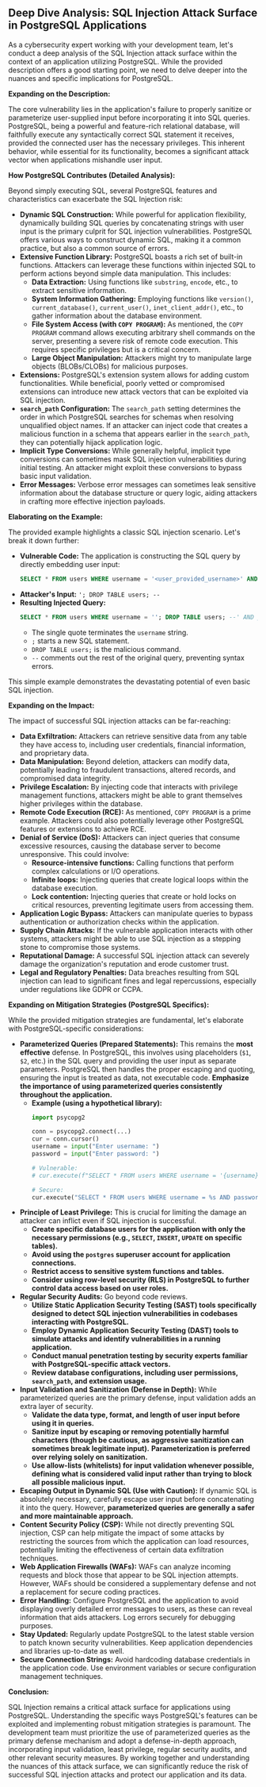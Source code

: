 ## Deep Dive Analysis: SQL Injection Attack Surface in PostgreSQL Applications

As a cybersecurity expert working with your development team, let's conduct a deep analysis of the SQL Injection attack surface within the context of an application utilizing PostgreSQL. While the provided description offers a good starting point, we need to delve deeper into the nuances and specific implications for PostgreSQL.

**Expanding on the Description:**

The core vulnerability lies in the application's failure to properly sanitize or parameterize user-supplied input before incorporating it into SQL queries. PostgreSQL, being a powerful and feature-rich relational database, will faithfully execute any syntactically correct SQL statement it receives, provided the connected user has the necessary privileges. This inherent behavior, while essential for its functionality, becomes a significant attack vector when applications mishandle user input.

**How PostgreSQL Contributes (Detailed Analysis):**

Beyond simply executing SQL, several PostgreSQL features and characteristics can exacerbate the SQL Injection risk:

* **Dynamic SQL Construction:** While powerful for application flexibility, dynamically building SQL queries by concatenating strings with user input is the primary culprit for SQL injection vulnerabilities. PostgreSQL offers various ways to construct dynamic SQL, making it a common practice, but also a common source of errors.
* **Extensive Function Library:** PostgreSQL boasts a rich set of built-in functions. Attackers can leverage these functions within injected SQL to perform actions beyond simple data manipulation. This includes:
    * **Data Extraction:** Using functions like `substring`, `encode`, etc., to extract sensitive information.
    * **System Information Gathering:** Employing functions like `version()`, `current_database()`, `current_user()`, `inet_client_addr()`, etc., to gather information about the database environment.
    * **File System Access (with `COPY PROGRAM`):** As mentioned, the `COPY PROGRAM` command allows executing arbitrary shell commands on the server, presenting a severe risk of remote code execution. This requires specific privileges but is a critical concern.
    * **Large Object Manipulation:**  Attackers might try to manipulate large objects (BLOBs/CLOBs) for malicious purposes.
* **Extensions:** PostgreSQL's extension system allows for adding custom functionalities. While beneficial, poorly vetted or compromised extensions can introduce new attack vectors that can be exploited via SQL injection.
* **`search_path` Configuration:** The `search_path` setting determines the order in which PostgreSQL searches for schemas when resolving unqualified object names. If an attacker can inject code that creates a malicious function in a schema that appears earlier in the `search_path`, they can potentially hijack application logic.
* **Implicit Type Conversions:** While generally helpful, implicit type conversions can sometimes mask SQL injection vulnerabilities during initial testing. An attacker might exploit these conversions to bypass basic input validation.
* **Error Messages:** Verbose error messages can sometimes leak sensitive information about the database structure or query logic, aiding attackers in crafting more effective injection payloads.

**Elaborating on the Example:**

The provided example highlights a classic SQL injection scenario. Let's break it down further:

* **Vulnerable Code:** The application is constructing the SQL query by directly embedding user input:
    ```sql
    SELECT * FROM users WHERE username = '<user_provided_username>' AND password = '<user_provided_password>';
    ```
* **Attacker's Input:** `'; DROP TABLE users; --`
* **Resulting Injected Query:**
    ```sql
    SELECT * FROM users WHERE username = ''; DROP TABLE users; --' AND password = 'input';
    ```
    * The single quote terminates the `username` string.
    * `;` starts a new SQL statement.
    * `DROP TABLE users;` is the malicious command.
    * `--` comments out the rest of the original query, preventing syntax errors.

This simple example demonstrates the devastating potential of even basic SQL injection.

**Expanding on the Impact:**

The impact of successful SQL injection attacks can be far-reaching:

* **Data Exfiltration:** Attackers can retrieve sensitive data from any table they have access to, including user credentials, financial information, and proprietary data.
* **Data Manipulation:**  Beyond deletion, attackers can modify data, potentially leading to fraudulent transactions, altered records, and compromised data integrity.
* **Privilege Escalation:** By injecting code that interacts with privilege management functions, attackers might be able to grant themselves higher privileges within the database.
* **Remote Code Execution (RCE):**  As mentioned, `COPY PROGRAM` is a prime example. Attackers could also potentially leverage other PostgreSQL features or extensions to achieve RCE.
* **Denial of Service (DoS):** Attackers can inject queries that consume excessive resources, causing the database server to become unresponsive. This could involve:
    * **Resource-intensive functions:**  Calling functions that perform complex calculations or I/O operations.
    * **Infinite loops:** Injecting queries that create logical loops within the database execution.
    * **Lock contention:**  Injecting queries that create or hold locks on critical resources, preventing legitimate users from accessing them.
* **Application Logic Bypass:** Attackers can manipulate queries to bypass authentication or authorization checks within the application.
* **Supply Chain Attacks:** If the vulnerable application interacts with other systems, attackers might be able to use SQL injection as a stepping stone to compromise those systems.
* **Reputational Damage:** A successful SQL injection attack can severely damage the organization's reputation and erode customer trust.
* **Legal and Regulatory Penalties:** Data breaches resulting from SQL injection can lead to significant fines and legal repercussions, especially under regulations like GDPR or CCPA.

**Expanding on Mitigation Strategies (PostgreSQL Specifics):**

While the provided mitigation strategies are fundamental, let's elaborate with PostgreSQL-specific considerations:

* **Parameterized Queries (Prepared Statements):**  This remains the **most effective** defense. In PostgreSQL, this involves using placeholders (`$1`, `$2`, etc.) in the SQL query and providing the user input as separate parameters. PostgreSQL then handles the proper escaping and quoting, ensuring the input is treated as data, not executable code. **Emphasize the importance of using parameterized queries consistently throughout the application.**
    * **Example (using a hypothetical library):**
        ```python
        import psycopg2

        conn = psycopg2.connect(...)
        cur = conn.cursor()
        username = input("Enter username: ")
        password = input("Enter password: ")

        # Vulnerable:
        # cur.execute(f"SELECT * FROM users WHERE username = '{username}' AND password = '{password}'")

        # Secure:
        cur.execute("SELECT * FROM users WHERE username = %s AND password = %s", (username, password))
        ```
* **Principle of Least Privilege:**  This is crucial for limiting the damage an attacker can inflict even if SQL injection is successful.
    * **Create specific database users for the application with only the necessary permissions (e.g., `SELECT`, `INSERT`, `UPDATE` on specific tables).**
    * **Avoid using the `postgres` superuser account for application connections.**
    * **Restrict access to sensitive system functions and tables.**
    * **Consider using row-level security (RLS) in PostgreSQL to further control data access based on user roles.**
* **Regular Security Audits:**  Go beyond code reviews.
    * **Utilize Static Application Security Testing (SAST) tools specifically designed to detect SQL injection vulnerabilities in codebases interacting with PostgreSQL.**
    * **Employ Dynamic Application Security Testing (DAST) tools to simulate attacks and identify vulnerabilities in a running application.**
    * **Conduct manual penetration testing by security experts familiar with PostgreSQL-specific attack vectors.**
    * **Review database configurations, including user permissions, `search_path`, and extension usage.**
* **Input Validation and Sanitization (Defense in Depth):** While parameterized queries are the primary defense, input validation adds an extra layer of security.
    * **Validate the data type, format, and length of user input before using it in queries.**
    * **Sanitize input by escaping or removing potentially harmful characters (though be cautious, as aggressive sanitization can sometimes break legitimate input).** **Parameterization is preferred over relying solely on sanitization.**
    * **Use allow-lists (whitelists) for input validation whenever possible, defining what is considered valid input rather than trying to block all possible malicious input.**
* **Escaping Output in Dynamic SQL (Use with Caution):** If dynamic SQL is absolutely necessary, carefully escape user input before concatenating it into the query. However, **parameterized queries are generally a safer and more maintainable approach.**
* **Content Security Policy (CSP):** While not directly preventing SQL injection, CSP can help mitigate the impact of some attacks by restricting the sources from which the application can load resources, potentially limiting the effectiveness of certain data exfiltration techniques.
* **Web Application Firewalls (WAFs):** WAFs can analyze incoming requests and block those that appear to be SQL injection attempts. However, WAFs should be considered a supplementary defense and not a replacement for secure coding practices.
* **Error Handling:** Configure PostgreSQL and the application to avoid displaying overly detailed error messages to users, as these can reveal information that aids attackers. Log errors securely for debugging purposes.
* **Stay Updated:** Regularly update PostgreSQL to the latest stable version to patch known security vulnerabilities. Keep application dependencies and libraries up-to-date as well.
* **Secure Connection Strings:** Avoid hardcoding database credentials in the application code. Use environment variables or secure configuration management techniques.

**Conclusion:**

SQL Injection remains a critical attack surface for applications using PostgreSQL. Understanding the specific ways PostgreSQL's features can be exploited and implementing robust mitigation strategies is paramount. The development team must prioritize the use of parameterized queries as the primary defense mechanism and adopt a defense-in-depth approach, incorporating input validation, least privilege, regular security audits, and other relevant security measures. By working together and understanding the nuances of this attack surface, we can significantly reduce the risk of successful SQL injection attacks and protect our application and its data.
